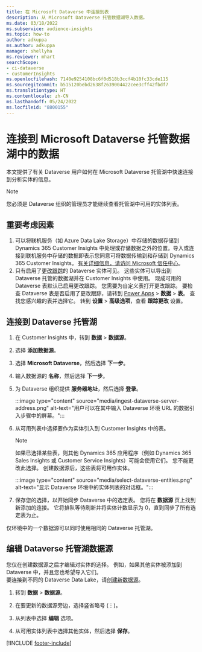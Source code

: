 ```yaml
---
title: 在 Microsoft Dataverse 中连接到表
description: 从 Microsoft Dataverse 托管数据湖导入数据。
ms.date: 03/18/2022
ms.subservice: audience-insights
ms.topic: how-to
author: adkuppa
ms.author: adkuppa
manager: shellyha
ms.reviewer: mhart
searchScope:
- ci-dataverse
- customerInsights
ms.openlocfilehash: 7140e9254108bc6f0d518b3ccf4b10fc33cde115
ms.sourcegitcommit: b515120bebd2638f2639004422cee3cff42fbdf7
ms.translationtype: HT
ms.contentlocale: zh-CN
ms.lasthandoff: 05/24/2022
ms.locfileid: "8800155"
---
```

# <a name="connect-to-data-in-a-microsoft-dataverse-managed-data-lake"></a>连接到 Microsoft Dataverse 托管数据湖中的数据

本文提供了有关 Dataverse 用户如何在 Microsoft Dataverse 托管湖中快速连接到分析实体的信息。 

> [!NOTE]
> 您必须是 Dataverse 组织的管理员才能继续查看托管湖中可用的实体列表。

## <a name="important-considerations"></a>重要考虑因素

1. 可以将联机服务（如 Azure Data Lake Storage）中存储的数据存储到 Dynamics 365 Customer Insights 中处理或存储数据之外的位置。导入或连接到联机服务中存储的数据即表示您同意可将数据传输到和存储到 Dynamics 365 Customer Insights。 [有关详细信息，请访问 Microsoft 信任中心](https://www.microsoft.com/trust-center)。
2. 只有启用了[更改跟踪](/power-platform/admin/enable-change-tracking-control-data-synchronization)的 Dataverse 实体可见。 这些实体可以导出到 Dataverse 托管的数据湖并在 Customer Insights 中使用。 现成可用的 Dataverse 表默认已启用更改跟踪。 您需要为自定义表打开更改跟踪。 要检查 Dataverse 表是否启用了更改跟踪，请转到 [Power Apps](https://make.powerapps.com) > **数据** > **表**。 查找您感兴趣的表并选择它。 转到 **设置** > **高级选项**，查看 **跟踪更改** 设置。

## <a name="connect-to-a-dataverse-managed-lake"></a>连接到 Dataverse 托管湖

1. 在 Customer Insights 中，转到 **数据** > **数据源**。

2. 选择 **添加数据源**。

3. 选择 **Microsoft Dataverse**，然后选择 **下一步**。

4. 输入数据源的 **名称**，然后选择 **下一步**。 

5. 为 Dataverse 组织提供 **服务器地址**，然后选择 **登录**。

   :::image type="content" source="media/ingest-dataverse-server-address.png" alt-text="用户可以在其中输入 Dataverse 环境 URL 的数据引入步骤中的屏幕。":::

6. 从可用列表中选择要作为实体引入到 Customer Insights 中的表。    

   > [!NOTE]
   > 如果已选择某些表，则其他 Dynamics 365 应用程序（例如 Dynamics 365 Sales Insights 或 Customer Service Insights）可能会使用它们。 您不能更改此选择。 创建数据源后，这些表将可用作实体。

   :::image type="content" source="media/select-dataverse-entities.png" alt-text="显示 Dataverse 环境中的实体列表的对话框。":::

7. 保存您的选择，以开始同步 Dataverse 中的选定表。 您将在 **数据源** 页上找到新添加的连接。 它将排队等待刷新并将实体计数显示为 0，直到同步了所有选定表为止。

仅环境中的一个数据源可以同时使用相同的 Dataverse 托管湖。

## <a name="edit-a-dataverse-managed-lake-data-source"></a>编辑 Dataverse 托管湖数据源

您仅在创建数据源之后才编辑对实体的选择。 例如，如果其他实体被添加到 Dataverse 中，并且您也希望导入它们。    
要连接到不同的 Dataverse Data Lake，请[创建新数据源](#connect-to-a-dataverse-managed-lake)。

1. 转到 **数据** > **数据源**。

2. 在要更新的数据源旁边，选择竖省略号 (&vellip;)。

3. 从列表中选择 **编辑** 选项。

4. 从可用实体列表中选择其他实体，然后选择 **保存**。

[!INCLUDE [footer-include](includes/footer-banner.md)]
